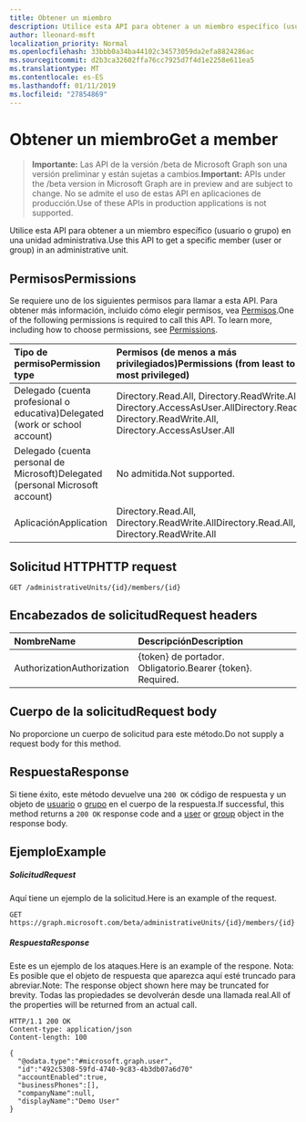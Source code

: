 ```yaml
---
title: Obtener un miembro
description: Utilice esta API para obtener a un miembro específico (usuario o grupo) en una unidad administrativa.
author: lleonard-msft
localization_priority: Normal
ms.openlocfilehash: 33bbb0a34ba44102c34573059da2efa8824286ac
ms.sourcegitcommit: d2b3ca32602ffa76cc7925d7f4d1e2258e611ea5
ms.translationtype: MT
ms.contentlocale: es-ES
ms.lasthandoff: 01/11/2019
ms.locfileid: "27854869"
---
```

# <a name="get-a-member"></a><span data-ttu-id="c67c1-103">Obtener un miembro</span><span class="sxs-lookup"><span data-stu-id="c67c1-103">Get a member</span></span>

> <span data-ttu-id="c67c1-104">**Importante:** Las API de la versión /beta de Microsoft Graph son una versión preliminar y están sujetas a cambios.</span><span class="sxs-lookup"><span data-stu-id="c67c1-104">**Important:** APIs under the /beta version in Microsoft Graph are in preview and are subject to change.</span></span> <span data-ttu-id="c67c1-105">No se admite el uso de estas API en aplicaciones de producción.</span><span class="sxs-lookup"><span data-stu-id="c67c1-105">Use of these APIs in production applications is not supported.</span></span>

<span data-ttu-id="c67c1-106">Utilice esta API para obtener a un miembro específico (usuario o grupo) en una unidad administrativa.</span><span class="sxs-lookup"><span data-stu-id="c67c1-106">Use this API to get a specific member (user or group) in an administrative unit.</span></span>

## <a name="permissions"></a><span data-ttu-id="c67c1-107">Permisos</span><span class="sxs-lookup"><span data-stu-id="c67c1-107">Permissions</span></span>
<span data-ttu-id="c67c1-p102">Se requiere uno de los siguientes permisos para llamar a esta API. Para obtener más información, incluido cómo elegir permisos, vea [Permisos](/graph/permissions-reference).</span><span class="sxs-lookup"><span data-stu-id="c67c1-p102">One of the following permissions is required to call this API. To learn more, including how to choose permissions, see [Permissions](/graph/permissions-reference).</span></span>


|<span data-ttu-id="c67c1-110">Tipo de permiso</span><span class="sxs-lookup"><span data-stu-id="c67c1-110">Permission type</span></span>      | <span data-ttu-id="c67c1-111">Permisos (de menos a más privilegiados)</span><span class="sxs-lookup"><span data-stu-id="c67c1-111">Permissions (from least to most privileged)</span></span>              |
|:--------------------|:---------------------------------------------------------|
|<span data-ttu-id="c67c1-112">Delegado (cuenta profesional o educativa)</span><span class="sxs-lookup"><span data-stu-id="c67c1-112">Delegated (work or school account)</span></span> | <span data-ttu-id="c67c1-113">Directory.Read.All, Directory.ReadWrite.All, Directory.AccessAsUser.All</span><span class="sxs-lookup"><span data-stu-id="c67c1-113">Directory.Read.All, Directory.ReadWrite.All, Directory.AccessAsUser.All</span></span>    |
|<span data-ttu-id="c67c1-114">Delegado (cuenta personal de Microsoft)</span><span class="sxs-lookup"><span data-stu-id="c67c1-114">Delegated (personal Microsoft account)</span></span> | <span data-ttu-id="c67c1-115">No admitida.</span><span class="sxs-lookup"><span data-stu-id="c67c1-115">Not supported.</span></span>    |
|<span data-ttu-id="c67c1-116">Aplicación</span><span class="sxs-lookup"><span data-stu-id="c67c1-116">Application</span></span> | <span data-ttu-id="c67c1-117">Directory.Read.All, Directory.ReadWrite.All</span><span class="sxs-lookup"><span data-stu-id="c67c1-117">Directory.Read.All, Directory.ReadWrite.All</span></span> |

## <a name="http-request"></a><span data-ttu-id="c67c1-118">Solicitud HTTP</span><span class="sxs-lookup"><span data-stu-id="c67c1-118">HTTP request</span></span>

```http
GET /administrativeUnits/{id}/members/{id}
```
## <a name="request-headers"></a><span data-ttu-id="c67c1-119">Encabezados de solicitud</span><span class="sxs-lookup"><span data-stu-id="c67c1-119">Request headers</span></span>
| <span data-ttu-id="c67c1-120">Nombre</span><span class="sxs-lookup"><span data-stu-id="c67c1-120">Name</span></span>      |<span data-ttu-id="c67c1-121">Descripción</span><span class="sxs-lookup"><span data-stu-id="c67c1-121">Description</span></span>|
|:----------|:----------|
| <span data-ttu-id="c67c1-122">Authorization</span><span class="sxs-lookup"><span data-stu-id="c67c1-122">Authorization</span></span>  | <span data-ttu-id="c67c1-p103">{token} de portador. Obligatorio.</span><span class="sxs-lookup"><span data-stu-id="c67c1-p103">Bearer {token}. Required.</span></span> |

## <a name="request-body"></a><span data-ttu-id="c67c1-125">Cuerpo de la solicitud</span><span class="sxs-lookup"><span data-stu-id="c67c1-125">Request body</span></span>
<span data-ttu-id="c67c1-126">No proporcione un cuerpo de solicitud para este método.</span><span class="sxs-lookup"><span data-stu-id="c67c1-126">Do not supply a request body for this method.</span></span>

## <a name="response"></a><span data-ttu-id="c67c1-127">Respuesta</span><span class="sxs-lookup"><span data-stu-id="c67c1-127">Response</span></span>

<span data-ttu-id="c67c1-128">Si tiene éxito, este método devuelve una `200 OK` código de respuesta y un objeto de [usuario](../resources/user.md) o [grupo](../resources/group.md) en el cuerpo de la respuesta.</span><span class="sxs-lookup"><span data-stu-id="c67c1-128">If successful, this method returns a `200 OK` response code and a [user](../resources/user.md) or [group](../resources/group.md) object in the response body.</span></span>

## <a name="example"></a><span data-ttu-id="c67c1-129">Ejemplo</span><span class="sxs-lookup"><span data-stu-id="c67c1-129">Example</span></span>
##### <a name="request"></a><span data-ttu-id="c67c1-130">Solicitud</span><span class="sxs-lookup"><span data-stu-id="c67c1-130">Request</span></span>
<span data-ttu-id="c67c1-131">Aquí tiene un ejemplo de la solicitud.</span><span class="sxs-lookup"><span data-stu-id="c67c1-131">Here is an example of the request.</span></span>

```http
GET https://graph.microsoft.com/beta/administrativeUnits/{id}/members/{id}
```

##### <a name="response"></a><span data-ttu-id="c67c1-132">Respuesta</span><span class="sxs-lookup"><span data-stu-id="c67c1-132">Response</span></span>
<span data-ttu-id="c67c1-133">Este es un ejemplo de los ataques.</span><span class="sxs-lookup"><span data-stu-id="c67c1-133">Here is an example of the respone.</span></span> <span data-ttu-id="c67c1-134">Nota: Es posible que el objeto de respuesta que aparezca aquí esté truncado para abreviar.</span><span class="sxs-lookup"><span data-stu-id="c67c1-134">Note: The response object shown here may be truncated for brevity.</span></span> <span data-ttu-id="c67c1-135">Todas las propiedades se devolverán desde una llamada real.</span><span class="sxs-lookup"><span data-stu-id="c67c1-135">All of the properties will be returned from an actual call.</span></span>

```http
HTTP/1.1 200 OK
Content-type: application/json
Content-length: 100

{
  "@odata.type":"#microsoft.graph.user",
  "id":"492c5308-59fd-4740-9c83-4b3db07a6d70"
  "accountEnabled":true,
  "businessPhones":[],
  "companyName":null,
  "displayName":"Demo User"
}
```
